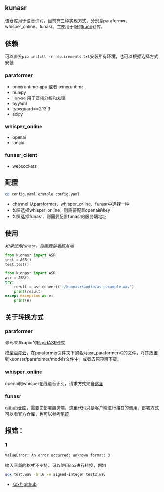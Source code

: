 ## kunasr
该仓库用于语音识别，目前有三种实现方式，分别是paraformer、whisper_online、funasr。主要用于服务[kuon](https://github.com/lissettecarlr/kuon)仓库。

## 依赖

可以直接`pip install -r requirements.txt`安装所有环境，也可以根据选择方式安装

### paraformer

* onnxruntime-gpu 或者 onnxruntime
* numpy
* librosa 用于音频分析和处理
* pyyaml
* typeguard==2.13.3
* scipy

### whisper_online

* openai
* langid

### funasr_client

* websockets

## 配置
```bash
cp config.yaml.example config.yaml
```
* channel 从paraformer、whisper_online、funasr中选择一种
* 如果选择whisper_online，则需要配置openai的key
* 如果选择funasr，则需要配置funasr的服务端地址

## 使用

*如果使用funasr，则需要部署服务端*

```python
from kuonasr import ASR
test = ASR()
test.test()
```

```python
from kuonasr import ASR
asr = ASR()
try:
    result = asr.convert("./kuonasr/audio/asr_example.wav")
    print(result)
except Exception as e:
    print(e)
```


## 关于转换方式

### paraformer

源码来自rapid的[RapidASR仓库](https://github.com/RapidAI/RapidASR/blob/main/README.md)

[模型百度云](https://pan.baidu.com/s/1sY6ENdKcxM-X7bqK07RThg?pwd=kuon)，在paraformer文件夹下的名为asr_paraformerv2的文件，将其放置到kuonasr/paraformer/models文件中。或者去原项目下载。

### whisper_online

openai的whisper在线语音识别，请求方式来自[这里](https://platform.openai.com/docs/api-reference/audio)

### funasr

[github仓库](https://github.com/alibaba-damo-academy/FunASR)，需要先部署服务端，这里代码只是客户端进行接口的调用。部署方式可以看官方仓库，也可以参考[笔迹](https://blog.kala.love/posts/cbe699d7/)


## 报错：

### 1
```bash
ValueError: An error occurred: unknown format: 3
```
输入音频的格式不支持，可以使用sox进行转换，例如
```bash
sox test.wav -b 16 -e signed-integer test2.wav
```
* [sox的github](https://github.com/chirlu/sox)
